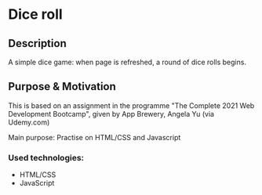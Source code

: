 # Dice roll

## Description 
A simple dice game: when page is refreshed, a round of dice rolls begins. 

## Purpose & Motivation 
This is based on an assignment in the programme "The Complete 2021 Web Development Bootcamp", given by App Brewery, Angela Yu (via Udemy.com)

Main purpose: Practise on HTML/CSS and Javascript

### Used technologies: 
- HTML/CSS
- JavaScript
